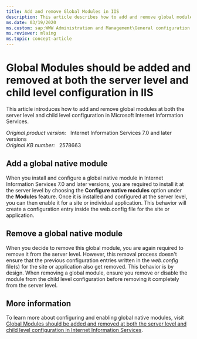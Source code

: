 ```yaml
---
title: Add and remove Global Modules in IIS
description: This article describes how to add and remove global modules at both the server level and child level configuration in Internet Information Services.
ms.date: 03/19/2020
ms.custom: sap:WWW Administration and Management\General configuration settings
ms.reviewer: mlaing
ms.topic: concept-article
---
```

# Global Modules should be added and removed at both the server level and child level configuration in IIS

This article introduces how to add and remove global modules at both the server level and child level configuration in Microsoft Internet Information Services.

_Original product version:_ &nbsp; Internet Information Services 7.0 and later versions  
_Original KB number:_ &nbsp; 2578663

## Add a global native module

When you install and configure a global native module in Internet Information Services 7.0 and later versions, you are required to install it at the server level by choosing the **Configure native modules** option under the **Modules** feature. Once it is installed and configured at the server level, you can then enable it for a site or individual application. This behavior will create a configuration entry inside the web.config file for the site or application.

## Remove a global native module

When you decide to remove this global module, you are again required to remove it from the server level. However, this removal process doesn't ensure that the previous configuration entries written in the *web.config* file(s) for the site or application also get removed. This behavior is by design. When removing a global module, ensure you remove or disable the module from the child level configuration before removing it completely from the server level.

## More information

To learn more about configuring and enabling global native modules, visit [Global Modules should be added and removed at both the server level and child level configuration in Internet Information Services](/iis/configuration/system.webServer/globalModules/).
